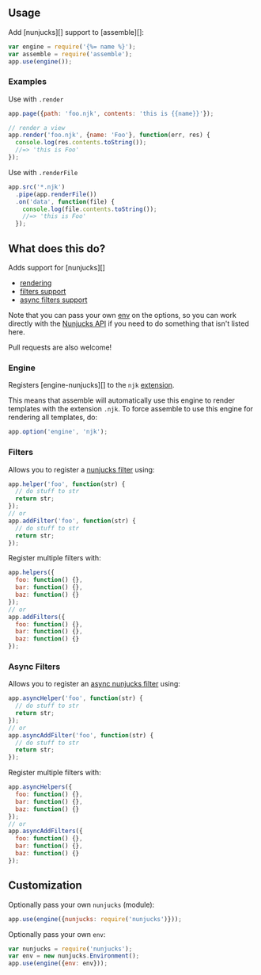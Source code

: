 ## Usage

Add [nunjucks][] support to [assemble][]:

```js
var engine = require('{%= name %}');
var assemble = require('assemble');
app.use(engine());
```

### Examples

Use with `.render`

```js
app.page({path: 'foo.njk', contents: 'this is {{name}}'});

// render a view
app.render('foo.njk', {name: 'Foo'}, function(err, res) {
  console.log(res.contents.toString());
  //=> 'this is Foo'
});
```

Use with `.renderFile`

```js
app.src('*.njk')
  .pipe(app.renderFile())
  .on('data', function(file) {
    console.log(file.contents.toString());
    //=> 'this is Foo'
  });
```

## What does this do?

Adds support for [nunjucks][]

- [rendering](#engine)
- [filters support](#filters)
- [async filters support](#async-filters)


Note that you can pass your own [env][] on the options, so you can work directly with the [Nunjucks API][api] if you need to do something that isn't listed here. 

Pull requests are also welcome!

### Engine

Registers [engine-nunjucks][] to the `njk` [extension][ext]. 

This means that assemble will automatically use this engine to render templates with the extension `.njk`. 
To force assemble to use this engine for rendering all templates, do:

```js
app.option('engine', 'njk');
```

### Filters

Allows you to register a [nunjucks filter][filters] using:

```js
app.helper('foo', function(str) {
  // do stuff to str
  return str;
});
// or
app.addFilter('foo', function(str) {
  // do stuff to str
  return str;
});
```

Register multiple filters with:

```js
app.helpers({
  foo: function() {},
  bar: function() {},
  baz: function() {}
});
// or
app.addFilters({
  foo: function() {},
  bar: function() {},
  baz: function() {}
});
```

### Async Filters

Allows you to register an [async nunjucks filter][async] using:

```js
app.asyncHelper('foo', function(str) {
  // do stuff to str
  return str;
});
// or
app.asyncAddFilter('foo', function(str) {
  // do stuff to str
  return str;
});
```

Register multiple filters with:

```js
app.asyncHelpers({
  foo: function() {},
  bar: function() {},
  baz: function() {}
});
// or
app.asyncAddFilters({
  foo: function() {},
  bar: function() {},
  baz: function() {}
});
```

## Customization

Optionally pass your own `nunjucks` (module):

```js
app.use(engine({nunjucks: require('nunjucks')}));
```

Optionally pass your own `env`:

```js
var nunjucks = require('nunjucks');
var env = new nunjucks.Environment();
app.use(engine({env: env}));
```


[ext]: http://mozilla.github.io/nunjucks/templating.html#file-extensions
[filters]: http://mozilla.github.io/nunjucks/templating.html#filters
[async]: http://mozilla.github.io/nunjucks/api.html#asynchronous-support
[env]: http://mozilla.github.io/nunjucks/api.html#environment
[api]: http://mozilla.github.io/nunjucks/api.html
